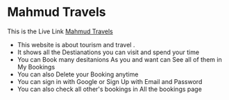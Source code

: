 # Mahmud Travels
This is the Live Link [Mahmud Travels](https://tourism101.netlify.app/)
* This website is about tourism and travel .
* It shows all the Destianations you can visit and spend your time
* You can Book many desitanions As you and want can See all of them in My Bookings
* You can also Delete your Booking anytime 
* You can sign in with Google or Sign Up with Email and Password
* You can also check all other's bookings in All the bookings page
